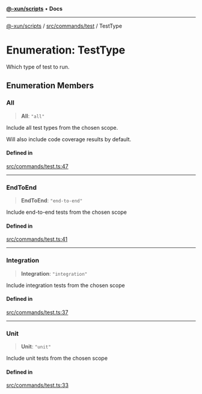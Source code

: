 [**@-xun/scripts**](../../../../README.md) • **Docs**

***

[@-xun/scripts](../../../../README.md) / [src/commands/test](../README.md) / TestType

# Enumeration: TestType

Which type of test to run.

## Enumeration Members

### All

> **All**: `"all"`

Include all test types from the chosen scope.

Will also include code coverage results by default.

#### Defined in

[src/commands/test.ts:47](https://github.com/Xunnamius/xscripts/blob/ea7b98342d9aa37d18f7398603d7c15f580a5312/src/commands/test.ts#L47)

***

### EndToEnd

> **EndToEnd**: `"end-to-end"`

Include end-to-end tests from the chosen scope

#### Defined in

[src/commands/test.ts:41](https://github.com/Xunnamius/xscripts/blob/ea7b98342d9aa37d18f7398603d7c15f580a5312/src/commands/test.ts#L41)

***

### Integration

> **Integration**: `"integration"`

Include integration tests from the chosen scope

#### Defined in

[src/commands/test.ts:37](https://github.com/Xunnamius/xscripts/blob/ea7b98342d9aa37d18f7398603d7c15f580a5312/src/commands/test.ts#L37)

***

### Unit

> **Unit**: `"unit"`

Include unit tests from the chosen scope

#### Defined in

[src/commands/test.ts:33](https://github.com/Xunnamius/xscripts/blob/ea7b98342d9aa37d18f7398603d7c15f580a5312/src/commands/test.ts#L33)
